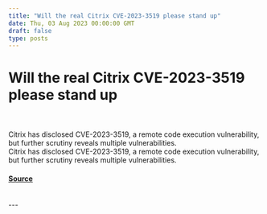 ```yaml
---
title: "Will the real Citrix CVE-2023-3519 please stand up"
date: Thu, 03 Aug 2023 00:00:00 GMT
draft: false
type: posts
---
```

# Will the real Citrix CVE-2023-3519 please stand up

<br/>

<br/>
Citrix has disclosed CVE-2023-3519, a remote code execution vulnerability, but further scrutiny reveals multiple vulnerabilities. 
<br/>
Citrix has disclosed CVE-2023-3519, a remote code execution vulnerability, but further scrutiny reveals multiple vulnerabilities.

#### [Source](https://www.greynoise.io/blog/will-the-real-citrix-cve-2023-3519-please-stand-up)

<br/>
---
